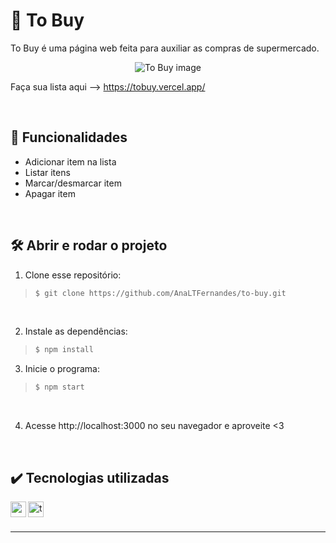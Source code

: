 # :shopping_cart: To Buy

 To Buy é uma página web feita para auxiliar as compras de supermercado.

<div align=center>
  
  ![To Buy image](https://user-images.githubusercontent.com/97851922/206528369-53aeefe9-0a7a-437d-99b7-aa92e2c91182.png)
  
</div>

Faça sua lista aqui --> https://tobuy.vercel.app/

<br />

## :hammer: Funcionalidades
- Adicionar item na lista
- Listar itens
- Marcar/desmarcar item
- Apagar item

<br />

## :hammer_and_wrench: Abrir e rodar o projeto
1. Clone esse repositório:
>```bash
>$ git clone https://github.com/AnaLTFernandes/to-buy.git
>```

<br />

2. Instale as dependências:
>```bash
>$ npm install
>```

3. Inicie o programa:
>```bash
>$ npm start
>```

<br />

4. Acesse http://localhost:3000 no seu navegador e aproveite <3

<br />

## :heavy_check_mark: Tecnologias utilizadas
<img align="left" alt="react" height="25px" src="https://img.shields.io/badge/-React-5ED3F3?logo=react&logoColor=white" />
<img align="left" alt="typescript" height="25px" src="https://img.shields.io/badge/typescript-2F74C0?logo=typescript&logoColor=white" />


<br />
<br />

---
